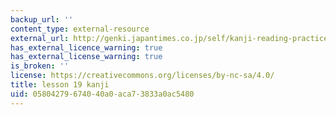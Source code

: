 ```yaml
---
backup_url: ''
content_type: external-resource
external_url: http://genki.japantimes.co.jp/self/kanji-reading-practice
has_external_licence_warning: true
has_external_license_warning: true
is_broken: ''
license: https://creativecommons.org/licenses/by-nc-sa/4.0/
title: lesson 19 kanji
uid: 05804279-6740-40a0-aca7-3833a0ac5480
---
```

